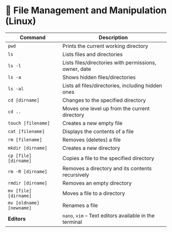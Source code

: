 # 📁 File Management and Manipulation (Linux)

| Command                          | Description                                               |
|----------------------------------|-----------------------------------------------------------|
| `pwd`                            | Prints the current working directory                      |
| `ls`                             | Lists files and directories                               |
| `ls -l`                          | Lists files/directories with permissions, owner, date     |
| `ls -a`                          | Shows hidden files/directories                            |
| `ls -al`                         | Lists all files/directories, including hidden ones        |
| `cd [dirname]`                   | Changes to the specified directory                        |
| `cd ..`                          | Moves one level up from the current directory             |
| `touch [filename]`               | Creates a new empty file                                  |
| `cat [filename]`                 | Displays the contents of a file                           |
| `rm [filename]`                  | Removes (deletes) a file                                  |
| `mkdir [dirname]`                | Creates a new directory                                   |
| `cp [file] [dirname]`            | Copies a file to the specified directory                  |
| `rm -R [dirname]`                | Removes a directory and its contents recursively          |
| `rmdir [dirname]`                | Removes an empty directory                                |
| `mv [file] [dirname]`            | Moves a file to a directory                               |
| `mv [oldname] [newname]`         | Renames a file                                            |
| **Editors**                      | `nano`, `vim` – Text editors available in the terminal    |
